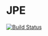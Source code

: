 # JPE

[![Build Status](https://github.com/floswald/JPE.jl/actions/workflows/CI.yml/badge.svg?branch=main)](https://github.com/floswald/JPE.jl/actions/workflows/CI.yml?query=branch%3Amain)
